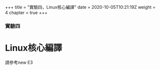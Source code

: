+++
title = "實驗四，Linux核心編譯"
date = 2020-10-05T10:21:19Z
weight = 4
chapter = true
+++

### 實驗四

# Linux核心編譯

請參考new E3